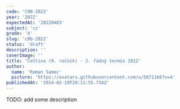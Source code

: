 ```yaml
---
code: 'C9B-2022'
year: '2022'
expectedAt: '20220403'
subject: 'cz'
grade: '4'
slug: 'c9b-2022'
status: 'draft'
description: ''
coverImage: ''
title: 'Čeština (9. ročník) - 2. řádný termín 2022'
author:
  name: 'Roman Samec'
  picture: 'https://avatars.githubusercontent.com/u/5671166?v=4'
publishedAt: '2024-02-19T20:11:55.734Z'
---
```


TODO: add some description